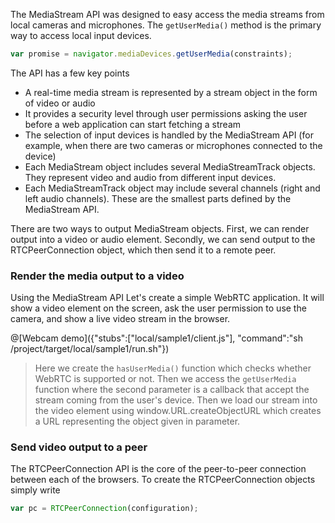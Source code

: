 The MediaStream API was designed to easy access the media streams from local cameras and microphones. The `getUserMedia()` method is the primary way to access local input devices.

```js
var promise = navigator.mediaDevices.getUserMedia(constraints);
```

The API has a few key points
- A real-time media stream is represented by a stream object in the form of video or audio
- It provides a security level through user permissions asking the user before a web application can start fetching a stream
- The selection of input devices is handled by the MediaStream API (for example, when there are two cameras or microphones connected to the device)
- Each MediaStream object includes several MediaStreamTrack objects. They represent video and audio from different input devices.
- Each MediaStreamTrack object may include several channels (right and left audio channels). These are the smallest parts defined by the MediaStream API.

There are two ways to output MediaStream objects. First, we can render output into a video or audio element. Secondly, we can send output to the RTCPeerConnection object, which then send it to a remote peer.

### Render the media output to a video

Using the MediaStream API
Let's create a simple WebRTC application. It will show a video element on the screen, ask the user permission to use the camera, and show a live video stream in the browser.

@[Webcam demo]({"stubs":["local/sample1/client.js"], "command":"sh /project/target/local/sample1/run.sh"})

> Here we create the `hasUserMedia()` function which checks whether WebRTC is supported or not. Then we access the `getUserMedia` function where the second parameter is a callback that accept the stream coming from the user's device. Then we load our stream into the video element using window.URL.createObjectURL which creates a URL representing the object given in parameter.

### Send video output to a peer

The RTCPeerConnection API is the core of the peer-to-peer connection between each of the browsers. To create the RTCPeerConnection objects simply write

```js
var pc = RTCPeerConnection(configuration);
```
